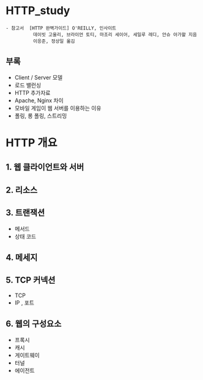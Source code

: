 # HTTP_study
```
- 참고서  [HTTP 완벽가이드] O'REILLY, 인사이트
          데이빗 고울리, 브라이언 토티, 마조리 세이어, 세일루 레디, 안슈 아가왈 지음
          이응준, 정상일 옮김
```
## 부록
- Client / Server 모델
- 로드 밸런싱
- HTTP 추가자료
- Apache, Nginx 차이
- 모바일 게임이 웹 서버를 이용하는 이유
- 폴링, 롱 폴링, 스트리밍

# HTTP 개요
## 1. 웹 클라이언트와 서버
## 2. 리소스
## 3. 트랜잭션
  - 메서드
  - 상태 코드
## 4. 메세지
## 5. TCP 커넥션
  - TCP
  - IP , 포트
## 6. 웹의 구성요소
  - 프록시
  - 캐시
  - 게이트웨이
  - 터널
  - 에이전트


